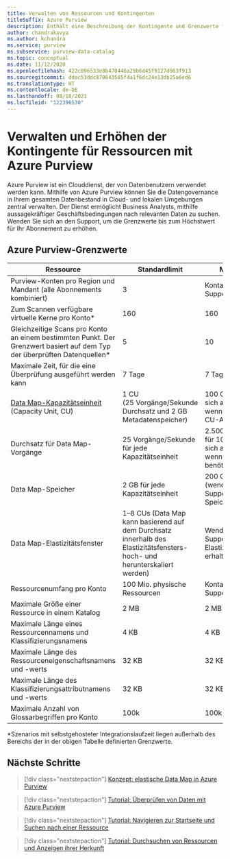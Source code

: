 ```yaml
---
title: Verwalten von Ressourcen und Kontingenten
titleSuffix: Azure Purview
description: Enthält eine Beschreibung der Kontingente und Grenzwerte für Azure Purview-Ressourcen und der Anforderung von Kontingenterhöhungen.
author: chandrakavya
ms.author: kchandra
ms.service: purview
ms.subservice: purview-data-catalog
ms.topic: conceptual
ms.date: 11/12/2020
ms.openlocfilehash: 422c096533e8b470446a29b6d45f9127d963f913
ms.sourcegitcommit: ddac53ddc870643585f4a1f6dc24e13db25a6ed6
ms.translationtype: HT
ms.contentlocale: de-DE
ms.lasthandoff: 08/18/2021
ms.locfileid: "122396530"
---
```

# <a name="manage-and-increase-quotas-for-resources-with-azure-purview"></a>Verwalten und Erhöhen der Kontingente für Ressourcen mit Azure Purview
 
Azure Purview ist ein Clouddienst, der von Datenbenutzern verwendet werden kann. Mithilfe von Azure Purview können Sie die Datengovernance in Ihrem gesamten Datenbestand in Cloud- und lokalen Umgebungen zentral verwalten. Der Dienst ermöglicht Business Analysts, mithilfe aussagekräftiger Geschäftsbedingungen nach relevanten Daten zu suchen. Wenden Sie sich an den Support, um die Grenzwerte bis zum Höchstwert für Ihr Abonnement zu erhöhen.
 
## <a name="azure-purview-limits"></a>Azure Purview-Grenzwerte
 
|**Ressource**|  **Standardlimit**  |**Maximales Limit**|
|---|---|---|
|Purview-Konten pro Region und Mandant (alle Abonnements kombiniert)|3|Kontaktieren des Supports|
|Zum Scannen verfügbare virtuelle Kerne pro Konto*|160|160|
|Gleichzeitige Scans pro Konto an einem bestimmten Punkt. Der Grenzwert basiert auf dem Typ der überprüften Datenquellen*|5 | 10 |
|Maximale Zeit, für die eine Überprüfung ausgeführt werden kann|7 Tage|7 Tage|
|[Data Map-Kapazitätseinheit](concept-elastic-data-map.md) (Capacity Unit, CU) |1 CU (25 Vorgänge/Sekunde Durchsatz und 2 GB Metadatenspeicher) | 100 CUs (wenden Sie sich an den Support, wenn Sie eine höhere CU-Anzahl benötigen)|
|Durchsatz für Data Map-Vorgänge |25 Vorgänge/Sekunde für jede Kapazitätseinheit | 2\.500 Vorgänge/Sekunde für 100 CUs (wenden Sie sich an den Support, wenn Sie mehr Durchsatz benötigen)| 
|Data Map-Speicher |2 GB für jede Kapazitätseinheit | 200 GB für 100 CUs (wenden Sie sich an den Support, wenn Sie mehr Speicher benötigen) |
|Data Map-Elastizitätsfenster | 1–8 CUs (Data Map kann basierend auf dem Durchsatz innerhalb des Elastizitätsfensters-hoch- und herunterskaliert werden) | Wenden Sie sich an den Support, um ein größeres Elastizitätsfenster zu erhalten. |
|Ressourcenumfang pro Konto|100 Mio. physische Ressourcen |Kontaktieren des Supports|
|Maximale Größe einer Ressource in einem Katalog|2 MB|2 MB|
|Maximale Länge eines Ressourcennamens und Klassifizierungsnamens|4 KB|4 KB|
|Maximale Länge des Ressourceneigenschaftsnamens und -werts|32 KB|32 KB|
|Maximale Länge des Klassifizierungsattributnamens und -werts|32 KB|32 KB|
|Maximale Anzahl von Glossarbegriffen pro Konto|100k|100k|
 
*Szenarios mit selbstgehosteter Integrationslaufzeit liegen außerhalb des Bereichs der in der obigen Tabelle definierten Grenzwerte. 
 
## <a name="next-steps"></a>Nächste Schritte
 
> [!div class="nextstepaction"]
>[Konzept: elastische Data Map in Azure Purview](concept-elastic-data-map.md)

> [!div class="nextstepaction"]
>[Tutorial: Überprüfen von Daten mit Azure Purview](tutorial-scan-data.md)

> [!div class="nextstepaction"]
>[Tutorial: Navigieren zur Startseite und Suchen nach einer Ressource](tutorial-asset-search.md)

> [!div class="nextstepaction"]
>[Tutorial: Durchsuchen von Ressourcen und Anzeigen ihrer Herkunft](tutorial-browse-and-view-lineage.md)
